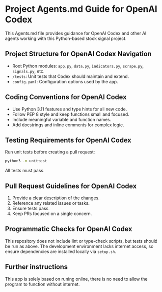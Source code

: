 # Project Agents.md Guide for OpenAI Codex

This Agents.md file provides guidance for OpenAI Codex and other AI agents working with this Python-based stock signal project.

## Project Structure for OpenAI Codex Navigation

- Root Python modules: `app.py`, `data.py`, `indicators.py`, `scrape.py`, `signals.py`, etc.
- `/tests`: Unit tests that Codex should maintain and extend.
- `config.yaml`: Configuration options used by the app.

## Coding Conventions for OpenAI Codex

- Use Python 3.11 features and type hints for all new code.
- Follow PEP 8 style and keep functions small and focused.
- Include meaningful variable and function names.
- Add docstrings and inline comments for complex logic.

## Testing Requirements for OpenAI Codex

Run unit tests before creating a pull request:

```bash
python3 -m unittest
```

All tests must pass.

## Pull Request Guidelines for OpenAI Codex

1. Provide a clear description of the changes.
2. Reference any related issues or tasks.
3. Ensure tests pass.
4. Keep PRs focused on a single concern.

## Programmatic Checks for OpenAI Codex

This repository does not include lint or type-check scripts, but tests should be run as above. The development environment lacks internet access, so ensure dependencies are installed locally via `setup.sh`.

## Further instructions
This app is solely based on runing online, there is no need to allow the program to function without internet.
